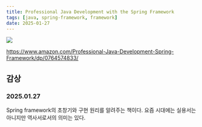 ```yaml
---
title: Professional Java Development with the Spring Framework
tags: [java, spring-framework, framework]
date: 2025-01-27
---
```


![](https://image.yes24.com/momo/TopCate48/MidCate03/4725300.jpg)

https://www.amazon.com/Professional-Java-Development-Spring-Framework/dp/0764574833/

## 감상
### 2025.01.27
Spring framework의 초창기와 구현 원리를 알려주는 책이다.
요즘 시대에는 실용서는 아니지만 역사서로서의 의미는 있다.

